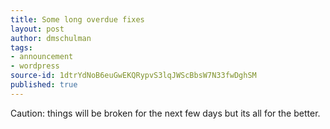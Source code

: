 ```yaml
---
title: Some long overdue fixes
layout: post
author: dmschulman
tags:
- announcement
- wordpress
source-id: 1dtrYdNoB6euGwEKQRypvS3lqJWScBbsW7N33fwDghSM
published: true
---
```

Caution: things will be broken for the next few days but its all for the better.

